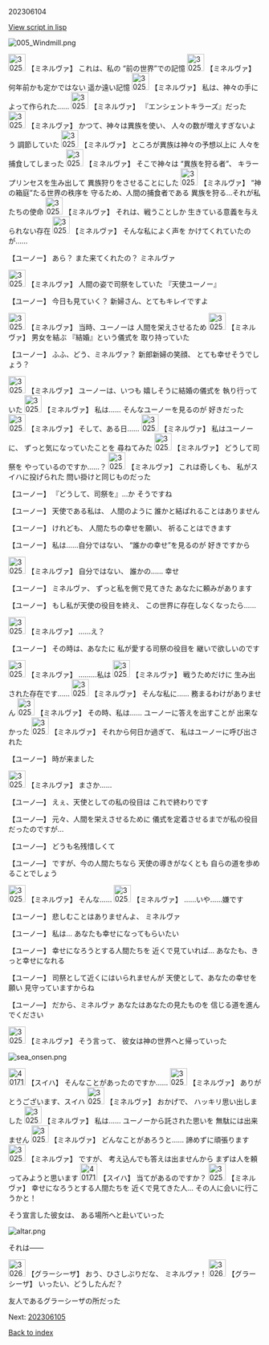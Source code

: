 202306104

[View script in lisp](../scripts/202306104.txt)

![005_Windmill.png](../images/backgrounds/005_Windmill.png)

<img src="../images/units/302511.png" alt="302511.png" height="34"/>
【ミネルヴァ】
これは、私の
“前の世界”での記憶

<img src="../images/units/302511.png" alt="302511.png" height="34"/>
【ミネルヴァ】
何年前かも定かではない
遥か遠い記憶

<img src="../images/units/302511.png" alt="302511.png" height="34"/>
【ミネルヴァ】
私は、神々の手によって作られた……

<img src="../images/units/302511.png" alt="302511.png" height="34"/>
【ミネルヴァ】
『エンシェントキラーズ』だった

<img src="../images/units/302511.png" alt="302511.png" height="34"/>
【ミネルヴァ】
かつて、神々は異族を使い、
人々の数が増えすぎないよう
調節していた

<img src="../images/units/302511.png" alt="302511.png" height="34"/>
【ミネルヴァ】
ところが異族は神々の予想以上に
人々を捕食してしまった

<img src="../images/units/302511.png" alt="302511.png" height="34"/>
【ミネルヴァ】
そこで神々は “異族を狩る者”、
キラープリンセスを生み出して
異族狩りをさせることにした

<img src="../images/units/302511.png" alt="302511.png" height="34"/>
【ミネルヴァ】
“神の箱庭”たる世界の秩序を
守るため、人間の捕食者である
異族を狩る…それが私たちの使命

<img src="../images/units/302511.png" alt="302511.png" height="34"/>
【ミネルヴァ】
それは、戦うことしか
生きている意義を与えられない存在

<img src="../images/units/302511.png" alt="302511.png" height="34"/>
【ミネルヴァ】
そんな私によく声を
かけてくれていたのが……

【ユーノー】
あら？
また来てくれたの？
ミネルヴァ

<img src="../images/units/302511.png" alt="302511.png" height="34"/>
【ミネルヴァ】
人間の姿で司祭をしていた
『天使ユーノー』

【ユーノー】
今日も見ていく？
新婦さん、とてもキレイですよ

<img src="../images/units/302511.png" alt="302511.png" height="34"/>
【ミネルヴァ】
当時、ユーノーは
人間を栄えさせるため

<img src="../images/units/302511.png" alt="302511.png" height="34"/>
【ミネルヴァ】
男女を結ぶ
『結婚』という儀式を
取り持っていた

【ユーノー】
ふふ、どう、ミネルヴァ？
新郎新婦の笑顔、
とても幸せそうでしょう？

<img src="../images/units/302511.png" alt="302511.png" height="34"/>
【ミネルヴァ】
ユーノーは、いつも
嬉しそうに結婚の儀式を
執り行っていた

<img src="../images/units/302511.png" alt="302511.png" height="34"/>
【ミネルヴァ】
私は……
そんなユーノーを見るのが
好きだった

<img src="../images/units/302511.png" alt="302511.png" height="34"/>
【ミネルヴァ】
そして、ある日……

<img src="../images/units/302511.png" alt="302511.png" height="34"/>
【ミネルヴァ】
私はユーノーに、
ずっと気になっていたことを
尋ねてみた

<img src="../images/units/302511.png" alt="302511.png" height="34"/>
【ミネルヴァ】
どうして司祭を
やっているのですか……？

<img src="../images/units/302511.png" alt="302511.png" height="34"/>
【ミネルヴァ】
これは奇しくも、
私がスイハに投げられた
問い掛けと同じものだった

【ユーノー】
『どうして、司祭を』…か
そうですね

【ユーノー】
天使である私は、
人間のように
誰かと結ばれることはありません

【ユーノー】
けれども、
人間たちの幸せを願い、
祈ることはできます

【ユーノー】
私は……自分ではない、
“誰かの幸せ”を見るのが
好きですから

<img src="../images/units/302511.png" alt="302511.png" height="34"/>
【ミネルヴァ】
自分ではない、
誰かの……
幸せ

【ユーノー】
ミネルヴァ、
ずっと私を側で見てきた
あなたに頼みがあります

【ユーノー】
もし私が天使の役目を終え、
この世界に存在しなくなったら……

<img src="../images/units/302511.png" alt="302511.png" height="34"/>
【ミネルヴァ】
……え？

【ユーノー】
その時は、あなたに
私が愛する司祭の役目を
継いで欲しいのです

<img src="../images/units/302511.png" alt="302511.png" height="34"/>
【ミネルヴァ】
………私は

<img src="../images/units/302511.png" alt="302511.png" height="34"/>
【ミネルヴァ】
戦うためだけに
生み出された存在です……

<img src="../images/units/302511.png" alt="302511.png" height="34"/>
【ミネルヴァ】
そんな私に……
務まるわけがありません

<img src="../images/units/302511.png" alt="302511.png" height="34"/>
【ミネルヴァ】
その時、私は……
ユーノーに答えを出すことが
出来なかった

<img src="../images/units/302511.png" alt="302511.png" height="34"/>
【ミネルヴァ】
それから何日か過ぎて、
私はユーノーに呼び出された

【ユーノー】
時が来ました

<img src="../images/units/302511.png" alt="302511.png" height="34"/>
【ミネルヴァ】
まさか……

【ユーノ―】
えぇ、天使としての私の役目は
これで終わりです

【ユーノ―】
元々、人間を栄えさせるために
儀式を定着させるまでが私の役目
だったのですが…

【ユーノ―】
どうも名残惜しくて

【ユーノ―】
ですが、今の人間たちなら
天使の導きがなくとも
自らの道を歩めることでしょう

<img src="../images/units/302511.png" alt="302511.png" height="34"/>
【ミネルヴァ】
そんな……

<img src="../images/units/302511.png" alt="302511.png" height="34"/>
【ミネルヴァ】
……いや……嫌です

【ユーノー】
悲しむことはありませんよ、
ミネルヴァ

【ユーノー】
私は…
あなたも幸せになってもらいたい

【ユーノー】
幸せになろうとする人間たちを
近くで見ていれば…
あなたも、きっと幸せになれる

【ユーノー】
司祭として近くにはいられませんが
天使として、あなたの幸せを願い
見守っていますからね

【ユーノ―】
だから、ミネルヴァ
あなたはあなたの見たものを
信じる道を進んでください

<img src="../images/units/302511.png" alt="302511.png" height="34"/>
【ミネルヴァ】
そう言って、
彼女は神の世界へと帰っていった

![sea_onsen.png](../images/backgrounds/sea_onsen.png)

<img src="../images/units/401711.png" alt="401711.png" height="34"/>
【スイハ】
そんなことがあったのですか……

<img src="../images/units/302511.png" alt="302511.png" height="34"/>
【ミネルヴァ】
ありがとうございます、スイハ

<img src="../images/units/302511.png" alt="302511.png" height="34"/>
【ミネルヴァ】
おかげで、
ハッキリ思い出しました

<img src="../images/units/302511.png" alt="302511.png" height="34"/>
【ミネルヴァ】
私は……
ユーノーから託された思いを
無駄には出来ません

<img src="../images/units/302511.png" alt="302511.png" height="34"/>
【ミネルヴァ】
どんなことがあろうと……
諦めずに頑張ります

<img src="../images/units/302511.png" alt="302511.png" height="34"/>
【ミネルヴァ】
ですが、
考え込んでも答えは出ませんから
まずは人を頼ってみようと思います

<img src="../images/units/401711.png" alt="401711.png" height="34"/>
【スイハ】
当てがあるのですか？

<img src="../images/units/302511.png" alt="302511.png" height="34"/>
【ミネルヴァ】
幸せになろうとする人間たちを
近くで見てきた人…
その人に会いに行こうかと！

そう宣言した彼女は、
ある場所へと赴いていった

![altar.png](../images/backgrounds/altar.png)

それは――

<img src="../images/units/302611.png" alt="302611.png" height="34"/>
【グラーシーザ】
おう、ひさしぶりだな、
ミネルヴァ！

<img src="../images/units/302611.png" alt="302611.png" height="34"/>
【グラーシーザ】
いったい、どうしたんだ？

友人であるグラーシーザの所だった


Next: [202306105](202306105.md)

[Back to index](index.md)
